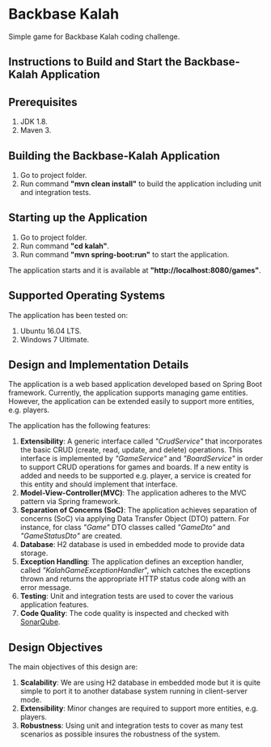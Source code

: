 # Backbase Kalah
Simple game for Backbase Kalah coding challenge.

## Instructions to Build and Start the Backbase-Kalah Application

## Prerequisites
1. JDK 1.8.
2. Maven 3.

## Building the Backbase-Kalah Application
1. Go to project folder.
2. Run command **"mvn clean install"** to build the application including unit and integration tests.

## Starting up the Application
1. Go to project folder.
2. Run command **"cd kalah"**.
3. Run command **"mvn spring-boot:run"** to start the application.

The application starts and it is available at **"http://localhost:8080/games"**.

## Supported Operating Systems
The application has been tested on:

1. Ubuntu 16.04 LTS.
2. Windows 7 Ultimate.

## Design and Implementation Details
The application is a web based application developed based on Spring Boot framework.
Currently, the application supports managing game entities.
However, the application can be extended easily to support more entities, e.g. players.

The application has the following features:

1. **Extensibility**: A generic interface called *"CrudService"* that incorporates the basic CRUD (create, read, update, 
and delete) operations. This interface is implemented by *"GameService"* and *"BoardService"* 
in order to support CRUD operations for games and boards. If a new entity is added and needs to be supported
e.g. player, a service is created for this entity and should implement that interface.
2. **Model-View-Controller(MVC)**: The application adheres to the MVC pattern via Spring framework.
3. **Separation of Concerns (SoC)**: The application achieves separation of concerns (SoC) via applying 
Data Transfer Object (DTO) pattern. For instance, for class *"Game"* DTO classes called *"GameDto"*
and *"GameStatusDto"* are created.
4. **Database**: H2 database is used in embedded mode to provide data storage. 
5. **Exception Handling**: The application defines an exception handler, called *"KalahGameExceptionHandler*", 
which catches the exceptions thrown and returns the appropriate HTTP status code along with an error message.
6. **Testing**: Unit and integration tests are used to cover the various application features.
7. **Code Quality**: The code quality is inspected and checked with [SonarQube](https://sonarcloud.io/about/sq).

## Design Objectives
The main objectives of this design are:

1. **Scalability**: We are using H2 database in embedded mode but it is quite simple to port it to 
another database system running in client-server mode.
2. **Extensibility**: Minor changes are required to support more entities, e.g. players.
3. **Robustness**: Using unit and integration tests to cover as many test scenarios as possible
insures the robustness of the system.